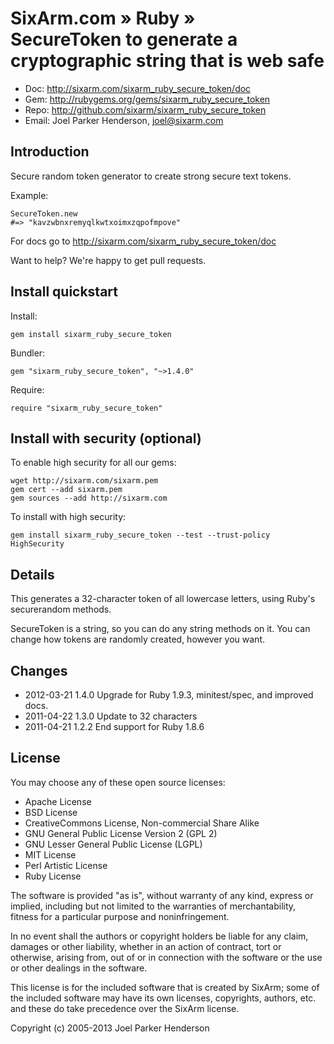 # SixArm.com » Ruby » <br> SecureToken to generate a cryptographic string that is web safe

* Doc: <http://sixarm.com/sixarm_ruby_secure_token/doc>
* Gem: <http://rubygems.org/gems/sixarm_ruby_secure_token>
* Repo: <http://github.com/sixarm/sixarm_ruby_secure_token>
* Email: Joel Parker Henderson, <joel@sixarm.com>


## Introduction

Secure random token generator to create strong secure text tokens.

Example:

    SecureToken.new 
    #=> "kavzwbnxremyqlkwtxoimxzqpofmpove"


For docs go to <http://sixarm.com/sixarm_ruby_secure_token/doc>

Want to help? We're happy to get pull requests.


## Install quickstart

Install:

    gem install sixarm_ruby_secure_token

Bundler:

    gem "sixarm_ruby_secure_token", "~>1.4.0"

Require:

    require "sixarm_ruby_secure_token"


## Install with security (optional)

To enable high security for all our gems:

    wget http://sixarm.com/sixarm.pem
    gem cert --add sixarm.pem
    gem sources --add http://sixarm.com

To install with high security:

    gem install sixarm_ruby_secure_token --test --trust-policy HighSecurity


## Details

This generates a 32-character token of all lowercase letters,
using Ruby's securerandom methods.

SecureToken is a string, so you can do any string methods on it.
You can change how tokens are randomly created, however you want.


## Changes

* 2012-03-21 1.4.0 Upgrade for Ruby 1.9.3, minitest/spec, and improved docs.
* 2011-04-22 1.3.0 Update to 32 characters
* 2011-04-21 1.2.2 End support for Ruby 1.8.6


## License

You may choose any of these open source licenses:

  * Apache License
  * BSD License
  * CreativeCommons License, Non-commercial Share Alike
  * GNU General Public License Version 2 (GPL 2)
  * GNU Lesser General Public License (LGPL)
  * MIT License
  * Perl Artistic License
  * Ruby License

The software is provided "as is", without warranty of any kind, 
express or implied, including but not limited to the warranties of 
merchantability, fitness for a particular purpose and noninfringement. 

In no event shall the authors or copyright holders be liable for any 
claim, damages or other liability, whether in an action of contract, 
tort or otherwise, arising from, out of or in connection with the 
software or the use or other dealings in the software.

This license is for the included software that is created by SixArm;
some of the included software may have its own licenses, copyrights, 
authors, etc. and these do take precedence over the SixArm license.

Copyright (c) 2005-2013 Joel Parker Henderson
